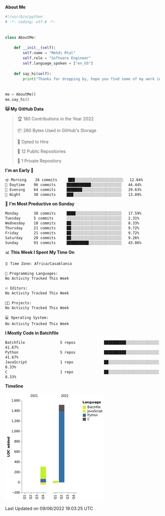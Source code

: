 **About Me**
```python
#!/usr/bin/python
# -*- coding: utf-8 -*-


class AboutMe:

    def __init__(self):
        self.name = "Mehdi Rtal"
        self.role = "Software Engineer"
        self.language_spoken = ["en_US"]

    def say_hi(self):
        print("Thanks for dropping by, hope you find some of my work interesting.")


me = AboutMe()
me.say_hi()
```
<!--START_SECTION:waka-->
**🐱 My GitHub Data** 

> 🏆 180 Contributions in the Year 2022
 > 
> 📦 260 Bytes Used in GitHub's Storage 
 > 
> 💼 Opted to Hire
 > 
> 📜 12 Public Repositories 
 > 
> 🔑 1 Private Repository 
 > 
**I'm an Early 🐤** 

```text
🌞 Morning    26 commits     ███░░░░░░░░░░░░░░░░░░░░░░   12.04% 
🌆 Daytime    96 commits     ███████████░░░░░░░░░░░░░░   44.44% 
🌃 Evening    64 commits     ███████░░░░░░░░░░░░░░░░░░   29.63% 
🌙 Night      30 commits     ███░░░░░░░░░░░░░░░░░░░░░░   13.89%

```
📅 **I'm Most Productive on Sunday** 

```text
Monday       38 commits     ████░░░░░░░░░░░░░░░░░░░░░   17.59% 
Tuesday      5 commits      ░░░░░░░░░░░░░░░░░░░░░░░░░   2.31% 
Wednesday    18 commits     ██░░░░░░░░░░░░░░░░░░░░░░░   8.33% 
Thursday     21 commits     ██░░░░░░░░░░░░░░░░░░░░░░░   9.72% 
Friday       21 commits     ██░░░░░░░░░░░░░░░░░░░░░░░   9.72% 
Saturday     20 commits     ██░░░░░░░░░░░░░░░░░░░░░░░   9.26% 
Sunday       93 commits     ██████████░░░░░░░░░░░░░░░   43.06%

```


📊 **This Week I Spent My Time On** 

```text
⌚︎ Time Zone: Africa/Casablanca

💬 Programming Languages: 
No Activity Tracked This Week

🔥 Editors: 
No Activity Tracked This Week

🐱‍💻 Projects: 
No Activity Tracked This Week

💻 Operating System: 
No Activity Tracked This Week

```

**I Mostly Code in Batchfile** 

```text
Batchfile                5 repos             ██████████░░░░░░░░░░░░░░░   41.67% 
Python                   5 repos             ██████████░░░░░░░░░░░░░░░   41.67% 
JavaScript               1 repo              ██░░░░░░░░░░░░░░░░░░░░░░░   8.33% 
C                        1 repo              ██░░░░░░░░░░░░░░░░░░░░░░░   8.33%

```


**Timeline**

![Chart not found](https://raw.githubusercontent.com/MehdiRtal/MehdiRtal/main/charts/bar_graph.png) 


 Last Updated on 09/06/2022 19:03:25 UTC
<!--END_SECTION:waka-->
